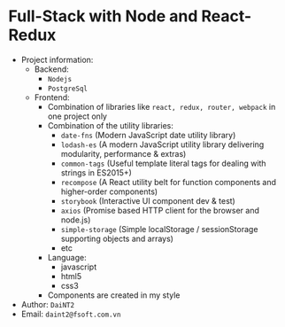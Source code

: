 # Full-Stack with Node and React-Redux

- Project information: 
  - Backend: 
    - `Nodejs`
    - `PostgreSql`
  - Frontend: 
    - Combination of libraries like `react, redux, router, webpack` in one project only
    - Combination of the utility libraries:
      - `date-fns` (Modern JavaScript date utility library)
      - `lodash-es` (A modern JavaScript utility library delivering modularity, performance & extras)
      - `common-tags` (Useful template literal tags for dealing with strings in ES2015+)
      - `recompose` (A React utility belt for function components and higher-order components)
      - `storybook` (Interactive UI component dev & test)
      - `axios` (Promise based HTTP client for the browser and node.js)
      - `simple-storage` (Simple localStorage / sessionStorage supporting objects and arrays)
      - etc
    - Language:
      - javascript
      - html5
      - css3
    - Components are created in my style
- Author: `DaiNT2`
- Email: `daint2@fsoft.com.vn`
